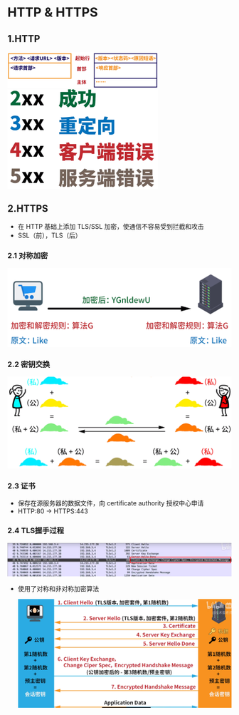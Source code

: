 # HTTP & HTTPS

## 1.HTTP

<img src="img/HTTP & HTTPS/image-20220106232550783.png" alt="image-20220106232550783" style="zoom:33%;" />

<img src="img/HTTP & HTTPS/image-20220106232648764.png" alt="image-20220106232648764" style="zoom: 33%;" />



## 2.HTTPS

- 在 HTTP 基础上添加 TLS/SSL 加密，使通信不容易受到拦截和攻击
- SSL（前），TLS（后）

### 2.1 对称加密

<img src="img/HTTP & HTTPS/image-20220106230657614-16581257078814.png" alt="image-20220106230657614" style="zoom:50%;" />

### 2.2 密钥交换

<img src="img/HTTP & HTTPS/image-20220106231017368-16581257196647.png" alt="image-20220106231017368" style="zoom:50%;" />

### 2.3 证书

- 保存在源服务器的数据文件，向 certificate authority 授权中心申请
- HTTP:80 -> HTTPS:443

### 2.4 TLS握手过程

<img src="img/HTTP & HTTPS/image-20220106231545954-165812572752910.png" style="zoom:50%;" />

- 使用了对称和非对称加密算法

  <img src="img/HTTP & HTTPS/image-20220106231934547-165812574146913.png" alt="image-20220106231934547" style="zoom:50%;" />

